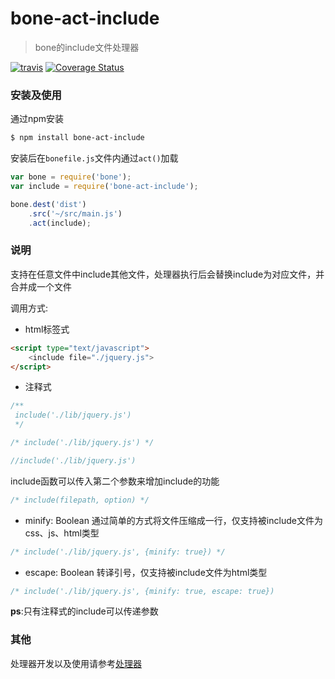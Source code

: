 # bone-act-include
> bone的include文件处理器

[![travis](https://api.travis-ci.org/wyicwx/bone-act-include.png)](https://travis-ci.org/wyicwx/bone-act-include) [![Coverage Status](https://coveralls.io/repos/wyicwx/bone-act-include/badge.png?branch=master)](https://coveralls.io/r/wyicwx/bone-act-include?branch=master)

### 安装及使用

通过npm安装

```sh
$ npm install bone-act-include 
```

安装后在`bonefile.js`文件内通过`act()`加载

```js
var bone = require('bone');
var include = require('bone-act-include');

bone.dest('dist')
	.src('~/src/main.js')
	.act(include);
```

### 说明

支持在任意文件中include其他文件，处理器执行后会替换include为对应文件，并合并成一个文件

调用方式:

+ html标签式

```html
<script type="text/javascript">
	<include file="./jquery.js">
</script>
```

+ 注释式

```js
/**
 include('./lib/jquery.js')
 */

/* include('./lib/jquery.js') */

//include('./lib/jquery.js')
```

include函数可以传入第二个参数来增加include的功能

```js
/* include(filepath, option) */
```

+ minify: Boolean
通过简单的方式将文件压缩成一行，仅支持被include文件为css、js、html类型
```js
/* include('./lib/jquery.js', {minify: true}) */
```

+ escape: Boolean
转译引号，仅支持被include文件为html类型
```js
/* include('./lib/jquery.js', {minify: true, escape: true})
```

**ps**:只有注释式的include可以传递参数

### 其他

处理器开发以及使用请参考[处理器](https://github.com/wyicwx/bone/blob/master/docs/plugin.md)